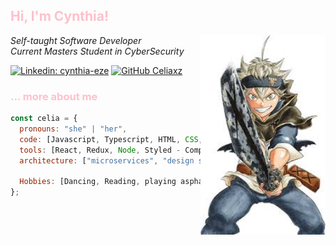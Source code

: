 <h2 style="color:pink">  Hi, I'm Cynthia! </h2>

<img align="right"  src="/assets/download.jpg"  width="200"  >
<p><em>Self-taught Software Developer
<br>Current Masters Student in CyberSecurity</br>
</em></p>

[![Linkedin: cynthia-eze](https://img.shields.io/badge/-cynthiaeze-blue?style=flat-square&logo=Linkedin&logoColor=white&link=https://www.linkedin.com/in/cynthia-eze/)](https://www.linkedin.com/in/cynthia-eze/)
[![GitHub Celiaxz](https://img.shields.io/github/followers/Celiaxz?label=follow&style=social)](https://github.com/Celiaxz)

### <span style="color:Pink"> ... more about me

</span>

```javascript
const celia = {
  pronouns: "she" | "her",
  code: [Javascript, Typescript, HTML, CSS, Python, SQL],
  tools: [React, Redux, Node, Styled - Components, Jest, Docker],
  architecture: ["microservices", "design system pattern"],

  Hobbies: [Dancing, Reading, playing asphalt],
};
```
